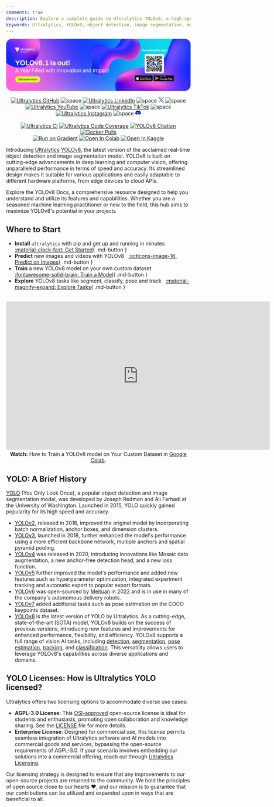 ```yaml
---
comments: true
description: Explore a complete guide to Ultralytics YOLOv8, a high-speed, high-accuracy object detection & image segmentation model. Installation, prediction, training tutorials and more.
keywords: Ultralytics, YOLOv8, object detection, image segmentation, machine learning, deep learning, computer vision, YOLOv8 installation, YOLOv8 prediction, YOLOv8 training, YOLO history, YOLO licenses
---
```


<div align="center">
  <p>
    <a href="https://yolovision.ultralytics.com" target="_blank">
    <img width="1024" src="https://raw.githubusercontent.com/ultralytics/assets/main/yolov8/banner-yolov8.png" alt="Ultralytics YOLO banner"></a>
  </p>
  <a href="https://github.com/ultralytics"><img src="https://github.com/ultralytics/assets/raw/main/social/logo-social-github.png" width="3%" alt="Ultralytics GitHub"></a>
  <img src="https://github.com/ultralytics/assets/raw/main/social/logo-transparent.png" width="3%" alt="space">
  <a href="https://www.linkedin.com/company/ultralytics/"><img src="https://github.com/ultralytics/assets/raw/main/social/logo-social-linkedin.png" width="3%" alt="Ultralytics LinkedIn"></a>
  <img src="https://github.com/ultralytics/assets/raw/main/social/logo-transparent.png" width="3%" alt="space">
  <a href="https://twitter.com/ultralytics"><img src="https://github.com/ultralytics/assets/raw/main/social/logo-social-twitter.png" width="3%" alt="Ultralytics Twitter"></a>
  <img src="https://github.com/ultralytics/assets/raw/main/social/logo-transparent.png" width="3%" alt="space">
  <a href="https://youtube.com/ultralytics"><img src="https://github.com/ultralytics/assets/raw/main/social/logo-social-youtube.png" width="3%" alt="Ultralytics YouTube"></a>
  <img src="https://github.com/ultralytics/assets/raw/main/social/logo-transparent.png" width="3%" alt="space">
  <a href="https://www.tiktok.com/@ultralytics"><img src="https://github.com/ultralytics/assets/raw/main/social/logo-social-tiktok.png" width="3%" alt="Ultralytics TikTok"></a>
  <img src="https://github.com/ultralytics/assets/raw/main/social/logo-transparent.png" width="3%" alt="space">
  <a href="https://www.instagram.com/ultralytics/"><img src="https://github.com/ultralytics/assets/raw/main/social/logo-social-instagram.png" width="3%" alt="Ultralytics Instagram"></a>
  <img src="https://github.com/ultralytics/assets/raw/main/social/logo-transparent.png" width="3%" alt="space">
  <a href="https://ultralytics.com/discord"><img src="https://github.com/ultralytics/assets/raw/main/social/logo-social-discord.png" width="3%" alt="Ultralytics Discord"></a>
  <br>
  <br>
  <a href="https://github.com/ultralytics/ultralytics/actions/workflows/ci.yaml"><img src="https://github.com/ultralytics/ultralytics/actions/workflows/ci.yaml/badge.svg" alt="Ultralytics CI"></a>
  <a href="https://codecov.io/github/ultralytics/ultralytics"><img src="https://codecov.io/github/ultralytics/ultralytics/branch/main/graph/badge.svg?token=HHW7IIVFVY" alt="Ultralytics Code Coverage"></a>
  <a href="https://zenodo.org/badge/latestdoi/264818686"><img src="https://zenodo.org/badge/264818686.svg" alt="YOLOv8 Citation"></a>
  <a href="https://hub.docker.com/r/ultralytics/ultralytics"><img src="https://img.shields.io/docker/pulls/ultralytics/ultralytics?logo=docker" alt="Docker Pulls"></a>
  <br>
  <a href="https://console.paperspace.com/github/ultralytics/ultralytics"><img src="https://assets.paperspace.io/img/gradient-badge.svg" alt="Run on Gradient"></a>
  <a href="https://colab.research.google.com/github/ultralytics/ultralytics/blob/main/examples/tutorial.ipynb"><img src="https://colab.research.google.com/assets/colab-badge.svg" alt="Open In Colab"></a>
  <a href="https://www.kaggle.com/ultralytics/yolov8"><img src="https://kaggle.com/static/images/open-in-kaggle.svg" alt="Open In Kaggle"></a>
</div>

Introducing [Ultralytics](https://ultralytics.com) [YOLOv8](https://github.com/ultralytics/ultralytics), the latest version of the acclaimed real-time object detection and image segmentation model. YOLOv8 is built on cutting-edge advancements in deep learning and computer vision, offering unparalleled performance in terms of speed and accuracy. Its streamlined design makes it suitable for various applications and easily adaptable to different hardware platforms, from edge devices to cloud APIs.

Explore the YOLOv8 Docs, a comprehensive resource designed to help you understand and utilize its features and capabilities. Whether you are a seasoned machine learning practitioner or new to the field, this hub aims to maximize YOLOv8's potential in your projects

## Where to Start

- **Install** `ultralytics` with pip and get up and running in minutes &nbsp; [:material-clock-fast: Get Started](quickstart.md){ .md-button }
- **Predict** new images and videos with YOLOv8 &nbsp; [:octicons-image-16: Predict on Images](modes/predict.md){ .md-button }
- **Train** a new YOLOv8 model on your own custom dataset &nbsp; [:fontawesome-solid-brain: Train a Model](modes/train.md){ .md-button }
- **Explore** YOLOv8 tasks like segment, classify, pose and track &nbsp; [:material-magnify-expand: Explore Tasks](tasks/index.md){ .md-button }

<p align="center">
  <br>
  <iframe width="720" height="405" src="https://www.youtube.com/embed/LNwODJXcvt4?si=7n1UvGRLSd9p5wKs"
    title="YouTube video player" frameborder="0"
    allow="accelerometer; autoplay; clipboard-write; encrypted-media; gyroscope; picture-in-picture; web-share"
    allowfullscreen>
  </iframe>
  <br>
  <strong>Watch:</strong> How to Train a YOLOv8 model on Your Custom Dataset in <a href="https://colab.research.google.com/github/ultralytics/ultralytics/blob/main/examples/tutorial.ipynb" target="_blank">Google Colab</a>.
</p>

## YOLO: A Brief History

[YOLO](https://arxiv.org/abs/1506.02640) (You Only Look Once), a popular object detection and image segmentation model, was developed by Joseph Redmon and Ali Farhadi at the University of Washington. Launched in 2015, YOLO quickly gained popularity for its high speed and accuracy.

- [YOLOv2](https://arxiv.org/abs/1612.08242), released in 2016, improved the original model by incorporating batch normalization, anchor boxes, and dimension clusters.
- [YOLOv3](https://pjreddie.com/media/files/papers/YOLOv3.pdf), launched in 2018, further enhanced the model's performance using a more efficient backbone network, multiple anchors and spatial pyramid pooling.
- [YOLOv4](https://arxiv.org/abs/2004.10934) was released in 2020, introducing innovations like Mosaic data augmentation, a new anchor-free detection head, and a new loss function.
- [YOLOv5](https://github.com/ultralytics/yolov5) further improved the model's performance and added new features such as hyperparameter optimization, integrated experiment tracking and automatic export to popular export formats.
- [YOLOv6](https://github.com/meituan/YOLOv6) was open-sourced by [Meituan](https://about.meituan.com/) in 2022 and is in use in many of the company's autonomous delivery robots.
- [YOLOv7](https://github.com/WongKinYiu/yolov7) added additional tasks such as pose estimation on the COCO keypoints dataset.
- [YOLOv8](https://github.com/ultralytics/ultralytics) is the latest version of YOLO by Ultralytics. As a cutting-edge, state-of-the-art (SOTA) model, YOLOv8 builds on the success of previous versions, introducing new features and improvements for enhanced performance, flexibility, and efficiency. YOLOv8 supports a full range of vision AI tasks, including [detection](tasks/detect.md), [segmentation](tasks/segment.md), [pose estimation](tasks/pose.md), [tracking](modes/track.md), and [classification](tasks/classify.md). This versatility allows users to leverage YOLOv8's capabilities across diverse applications and domains.

## YOLO Licenses: How is Ultralytics YOLO licensed?

Ultralytics offers two licensing options to accommodate diverse use cases:

- **AGPL-3.0 License**: This [OSI-approved](https://opensource.org/licenses/) open-source license is ideal for students and enthusiasts, promoting open collaboration and knowledge sharing. See the [LICENSE](https://github.com/ultralytics/ultralytics/blob/main/LICENSE) file for more details.
- **Enterprise License**: Designed for commercial use, this license permits seamless integration of Ultralytics software and AI models into commercial goods and services, bypassing the open-source requirements of AGPL-3.0. If your scenario involves embedding our solutions into a commercial offering, reach out through [Ultralytics Licensing](https://ultralytics.com/license).

Our licensing strategy is designed to ensure that any improvements to our open-source projects are returned to the community. We hold the principles of open source close to our hearts ❤️, and our mission is to guarantee that our contributions can be utilized and expanded upon in ways that are beneficial to all.
